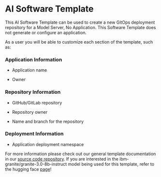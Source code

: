 # AI Software Template

This AI Software Template can be used to create a new GitOps deployment repository for a  Model Server, No Application. This Software Template does not generate or configure an application.

As a user you will be able to customize each section of the template, such as:

### **Application Information**

- Application name

- Owner

### **Repository Information**

- GitHub/GitLab repository

- Repository owner

- Name and branch for the repository

### **Deployment Information**

- Application deployment namespace


For more information please check out our general template documentation in our [source code repository](https://github.com/redhat-ai-dev/ai-lab-template). If you are interested in the ibm-granite/granite-3.0-8b-instruct model being used for this template, refer to the hugging face [page](https://huggingface.co/ibm-granite/granite-3.0-8b-instruct)!